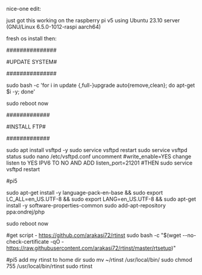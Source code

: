 nice-one edit:

just got this working on the raspberry pi v5 using Ubuntu 23.10 server (GNU/Linux 6.5.0-1012-raspi aarch64)

fresh os install then:

###############

#UPDATE SYSTEM#

###############

sudo bash -c 'for i in update {,full-}upgrade auto{remove,clean}; do apt-get $i -y; done'

sudo reboot now

#############

#INSTALL FTP#

#############

sudo apt install vsftpd -y
sudo service vsftpd restart
sudo service vsftpd status
sudo nano /etc/vsftpd.conf
uncomment #write_enable=YES
change listen to YES
IPV6 TO NO
AND ADD listen_port=21201
#THEN
sudo service vsftpd restart

#pi5

sudo apt-get install -y language-pack-en-base && sudo export LC_ALL=en_US.UTF-8 && sudo export LANG=en_US.UTF-8 && sudo apt-get install -y software-properties-common
sudo add-apt-repository ppa:ondrej/php

sudo reboot now


#get script - https://github.com/arakasi72/rtinst
sudo bash -c "$(wget --no-check-certificate -qO - https://raw.githubusercontent.com/arakasi72/rtinst/master/rtsetup)"

#pi5
add my rtinst to home dir
sudo mv ~/rtinst /usr/local/bin/
sudo chmod 755 /usr/local/bin/rtinst
sudo rtinst
